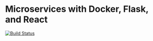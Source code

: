 # Microservices with Docker, Flask, and React

[![Build Status](https://travis-ci.org/zbege/testdriven_io.svg?branch=master)](https://travis-ci.org/zbege/testdriven_io_)